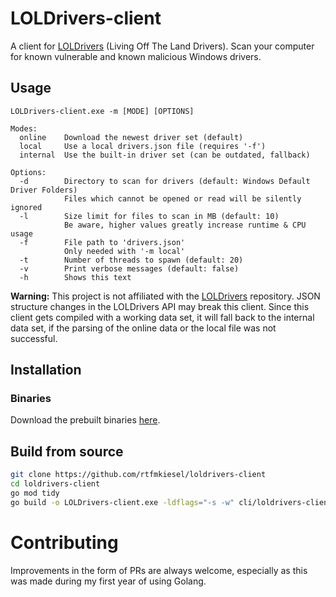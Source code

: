 # LOLDrivers-client
A client for [LOLDrivers](https://github.com/magicsword-io/LOLDrivers) (Living Off The Land Drivers). Scan your computer for known vulnerable and known malicious Windows drivers.

## Usage
```
LOLDrivers-client.exe -m [MODE] [OPTIONS]

Modes:
  online    Download the newest driver set (default)
  local     Use a local drivers.json file (requires '-f')
  internal  Use the built-in driver set (can be outdated, fallback)

Options:
  -d        Directory to scan for drivers (default: Windows Default Driver Folders)
            Files which cannot be opened or read will be silently ignored
  -l        Size limit for files to scan in MB (default: 10)
            Be aware, higher values greatly increase runtime & CPU usage
  -f        File path to 'drivers.json'
            Only needed with '-m local'
  -t        Number of threads to spawn (default: 20)
  -v        Print verbose messages (default: false)
  -h        Shows this text
```
**Warning:** This project is not affiliated with the [LOLDrivers](https://github.com/magicsword-io/LOLDrivers) repository. JSON structure changes in the LOLDrivers API may break this client. Since this client gets compiled with a working data set, it will fall back to the internal data set, if the parsing of the online data or the local file was not successful.

## Installation
### Binaries
Download the prebuilt binaries [here](https://github.com/rtfmkiesel/loldrivers-client/releases).

## Build from source
```bash
git clone https://github.com/rtfmkiesel/loldrivers-client
cd loldrivers-client
go mod tidy
go build -o LOLDrivers-client.exe -ldflags="-s -w" cli/loldrivers-client/loldrivers-client.go
```

# Contributing 
Improvements in the form of PRs are always welcome, especially as this was made during my first year of using Golang. 
